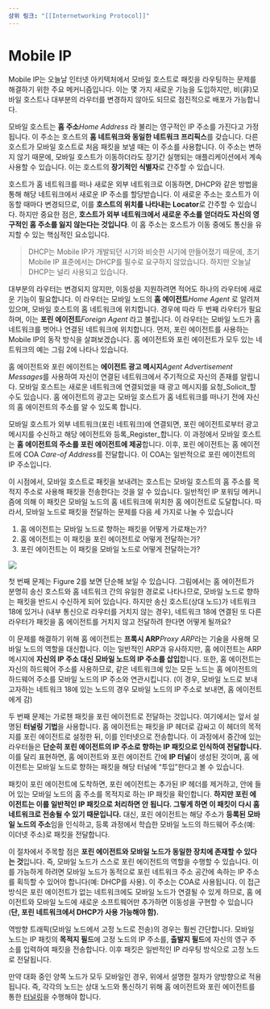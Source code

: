 ```yaml
---
상위 링크: "[[Internetworking Protocol]]"
---
```

# Mobile IP
Mobile IP는 오늘날 인터넷 아키텍처에서 모바일 호스트로 패킷을 라우팅하는 문제를 해결하기 위한 주요 메커니즘입니다. 이는 몇 가지 새로운 기능을 도입하지만, 비(非)모바일 호스트나 대부분의 라우터를 변경하지 않아도 되므로 점진적으로 배포가 가능합니다.

모바일 호스트는 **홈 주소**_Home Address_ 라 불리는 영구적인 IP 주소를 가진다고 가정됩니다. 이 주소는 호스트의 **홈 네트워크와 동일한 네트워크 프리픽스**를 갖습니다. 다른 호스트가 모바일 호스트로 처음 패킷을 보낼 때는 이 주소를 사용합니다. 이 주소는 변하지 않기 때문에, 모바일 호스트가 이동하더라도 장기간 실행되는 애플리케이션에서 계속 사용할 수 있습니다. 이는 호스트의 **장기적인 식별자**로 간주할 수 있습니다.

호스트가 홈 네트워크를 떠나 새로운 외부 네트워크로 이동하면, DHCP와 같은 방법을 통해 해당 네트워크에서 새로운 IP 주소를 할당받습니다. 이 새로운 주소는 호스트가 이동할 때마다 변경되므로, 이를 **호스트의 위치를 나타내는 Locator**로 간주할 수 있습니다. 하지만 중요한 점은, **호스트가 외부 네트워크에서 새로운 주소를 얻더라도 자신의 영구적인 홈 주소를 잃지 않는다는 것입니다**. 이 홈 주소는 호스트가 이동 중에도 통신을 유지할 수 있는 핵심적인 요소입니다.

> DHCP는 Mobile IP가 개발되던 시기와 비슷한 시기에 만들어졌기 때문에, 초기 Mobile IP 표준에서는 DHCP를 필수로 요구하지 않았습니다. 하지만 오늘날 DHCP는 널리 사용되고 있습니다.

대부분의 라우터는 변경되지 않지만, 이동성을 지원하려면 적어도 하나의 라우터에 새로운 기능이 필요합니다. 이 라우터는 모바일 노드의 **홈 에이전트***Home Agent* 로 알려져 있으며, 모바일 호스트의 홈 네트워크에 위치합니다. 경우에 따라 두 번째 라우터가 필요하며, 이는 **포린 에이전트***Foreign Agent* 라고 불립니다. 이 라우터는 모바일 노드가 홈 네트워크를 벗어나 연결된 네트워크에 위치합니다. 먼저, 포린 에이전트를 사용하는 Mobile IP의 동작 방식을 살펴보겠습니다. 홈 에이전트와 포린 에이전트가 모두 있는 네트워크의 예는 그림 2에 나타나 있습니다.

홈 에이전트와 포린 에이전트는 **에이전트 광고 메시지***Agent Advertisement Messages*를 사용하여 자신이 연결된 네트워크에서 주기적으로 자신의 존재를 알립니다. 모바일 호스트는 새로운 네트워크에 연결되었을 때 광고 메시지를 요청_Solicit_할 수도 있습니다. 홈 에이전트의 광고는 모바일 호스트가 홈 네트워크를 떠나기 전에 자신의 홈 에이전트의 주소를 알 수 있도록 합니다.

모바일 호스트가 외부 네트워크(포린 네트워크)에 연결되면, 포린 에이전트로부터 광고 메시지를 수신하고 해당 에이전트와 등록_Register_합니다. 이 과정에서 모바일 호스트는 **홈 에이전트의 주소를 포린 에이전트에 제공**합니다. 이후, 포린 에이전트는 홈 에이전트에 COA *Care-of Address*를 전달합니다. 이 COA는 일반적으로 포린 에이전트의 IP 주소입니다.

이 시점에서, 모바일 호스트로 패킷을 보내려는 호스트는 모바일 호스트의 홈 주소를 목적지 주소로 사용해 패킷을 전송한다는 것을 알 수 있습니다. 일반적인 IP 포워딩 메커니즘에 의해 이 패킷은 모바일 노드의 홈 네트워크에 위치한 홈 에이전트로 도달합니다. 따라서, 모바일 노드로 패킷을 전달하는 문제를 다음 세 가지로 나눌 수 있습니다

1. 홈 에이전트는 모바일 노드로 향하는 패킷을 어떻게 가로채는가?
2. 홈 에이전트는 이 패킷을 포린 에이전트로 어떻게 전달하는가?
3. 포린 에이전트는 이 패킷을 모바일 노드로 어떻게 전달하는가?

![](https://i.imgur.com/N6Inexj.png)

첫 번째 문제는 Figure 2를 보면 단순해 보일 수 있습니다. 그림에서는 홈 에이전트가 분명히 송신 호스트와 홈 네트워크 간의 유일한 경로로 나타나므로, 모바일 노드로 향하는 패킷을 반드시 수신하게 되어 있습니다. 하지만 송신 호스트(상대 노드)가 네트워크 18에 있거나 (내부 통신으로 라우터를 거치지 않는 경우), 네트워크 18에 연결된 또 다른 라우터가 패킷을 홈 에이전트를 거치지 않고 전달하려 한다면 어떻게 될까요?

이 문제를 해결하기 위해 홈 에이전트는 **프록시 ARP***Proxy ARP*라는 기술을 사용해 모바일 노드의 역할을 대신합니다. 이는 일반적인 ARP과 유사하지만, 홈 에이전트는 ARP 메시지에 **자신의 IP 주소 대신 모바일 노드의 IP 주소를 삽입**합니다. 또한, 홈 에이전트는 자신의 하드웨어 주소를 사용하므로, 같은 네트워크에 있는 모든 노드는 홈 에이전트의 하드웨어 주소를 모바일 노드의 IP 주소와 연관시킵니다. (이 경우, 모바일 노드로 보내고자하는 네트워크 18에 있는 노드의 경우 모바일 노드의 IP 주소로 보내면, 홈 에이전트에게 감)

두 번째 문제는 가로챈 패킷을 포린 에이전트로 전달하는 것입니다. 여기에서는 앞서 설명된 **터널링 기법**을 사용합니다. 홈 에이전트는 패킷을 IP 헤더로 감싸고 이 헤더의 목적지를 포린 에이전트로 설정한 뒤, 이를 인터넷으로 전송합니다. 이 과정에서 중간에 있는 라우터들은 **단순히 포린 에이전트의 IP 주소로 향하는 IP 패킷으로 인식하여 전달합니다.** 이를 달리 표현하면, 홈 에이전트와 포린 에이전트 간에 **IP 터널**이 생성된 것이며, 홈 에이전트는 모바일 노드로 향하는 패킷을 해당 터널에 “투입”한다고 볼 수 있습니다.

패킷이 포린 에이전트에 도착하면, 포린 에이전트는 추가된 IP 헤더를 제거하고, 안에 들어 있는 모바일 노드의 홈 주소를 목적지로 하는 IP 패킷을 확인합니다. **하지만 포린 에이전트는 이를 일반적인 IP 패킷으로 처리하면 안 됩니다. 그렇게 하면 이 패킷이 다시 홈 네트워크로 전송될 수 있기 때문입니다.** 대신, 포린 에이전트는 해당 주소가 **등록된 모바일 노드의 주소**임을 인식하고, 등록 과정에서 학습한 모바일 노드의 하드웨어 주소(예: 이더넷 주소)로 패킷을 전달합니다.

이 절차에서 주목할 점은 **포린 에이전트와 모바일 노드가 동일한 장치에 존재할 수 있다는 것**입니다. 즉, 모바일 노드가 스스로 포린 에이전트의 역할을 수행할 수 있습니다. 이를 가능하게 하려면 모바일 노드가 동적으로 포린 네트워크 주소 공간에 속하는 IP 주소를 획득할 수 있어야 합니다(예: DHCP를 사용). 이 주소는 COA로 사용됩니다. 이 접근 방식은 포린 에이전트가 없는 네트워크에도 모바일 노드가 연결될 수 있게 하므로, 홈 에이전트와 모바일 노드에 새로운 소프트웨어만 추가하면 이동성을 구현할 수 있습니다(**단, 포린 네트워크에서 DHCP가 사용 가능해야 함).**

역방향 트래픽(모바일 노드에서 고정 노드로 전송)의 경우는 훨씬 간단합니다. 모바일 노드는 IP 패킷의 **목적지 필드**에 고정 노드의 IP 주소를, **출발지 필드**에 자신의 영구 주소를 입력하여 패킷을 전송합니다. 이후 패킷은 일반적인 IP 라우팅 방식으로 고정 노드로 전달됩니다.

만약 대화 중인 양쪽 노드가 모두 모바일인 경우, 위에서 설명한 절차가 양방향으로 적용됩니다. 즉, 각각의 노드는 상대 노드와 통신하기 위해 홈 에이전트와 포린 에이전트를 통한 [터널링](Virtual%20Network.md##IP%20Tunneling)을 수행해야 합니다.
